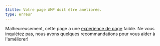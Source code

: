 ```yaml
---
$title: Votre page AMP doit être améliorée.
type: erreur
---
```


Malheureusement, cette page a une [expérience de page](https://developers.google.com/search/docs/guides/page-experience?hl=fr) faible. Ne vous inquiétez pas, nous avons quelques recommandations pour vous aider à l'améliorer!
